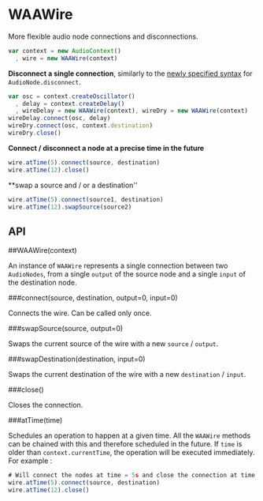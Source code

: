 WAAWire
==============

More flexible audio node connections and disconnections.

```javascript
var context = new AudioContext()
  , wire = new WAAWire(context)
```


**Disconnect a single connection**, similarly to the [newly specified syntax](http://webaudio.github.io/web-audio-api/#widl-AudioNode-disconnect-void-unsigned-long-output) for `AudioNode.disconnect`.

```javascript
var osc = context.createOscillator()
  , delay = context.createDelay()
  , wireDelay = new WAAWire(context), wireDry = new WAAWire(context)
wireDelay.connect(osc, delay)
wireDry.connect(osc, context.destination)
wireDry.close()
```


**Connect / disconnect a node at a precise time in the future**

```javascript
wire.atTime(5).connect(source, destination)
wire.atTime(12).close()
```


**swap a source and / or a destination''

```javascript
wire.atTime(5).connect(source1, destination)
wire.atTime(12).swapSource(source2)
```


API
----

##WAAWire(context)

An instance of `WAAWire` represents a single connection between two `AudioNodes`, from a single `output` of the source node and a single `input` of the destination node.


###connect(source, destination, output=0, input=0)

Connects the wire. Can be called only once.


###swapSource(source, output=0)

Swaps the current source of the wire with a new `source` / `output`.


###swapDestination(destination, input=0)

Swaps the current destination of the wire with a new `destination` / `input`.


###close()

Closes the connection.


###atTime(time)

Schedules an operation to happen at a given time. All the `WAAWire` methods can be chained with this and therefore scheduled in the future. If `time` is older than `context.currentTime`, the operation will be executed immediately. For example :

```javascript
# Will connect the nodes at time = 5s and close the connection at time = 12s
wire.atTime(5).connect(source, destination)
wire.atTime(12).close()
```
